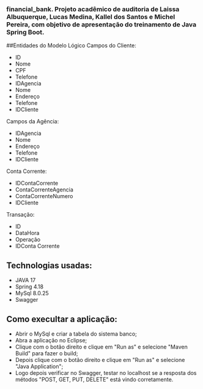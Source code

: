 ### financial_bank. Projeto acadêmico de auditoria de Laissa Albuquerque, Lucas Medina, Kallel dos Santos e Michel Pereira, com objetivo de apresentação do treinamento de Java Spring Boot.

##Entidades do Modelo Lógico
Campos do Cliente:

+ ID
+ Nome
+ CPF
+ Telefone
+ IDAgencia
+ Nome
+ Endereço
+ Telefone
+ IDCliente

Campos da Agência:

+ IDAgencia
+ Nome
+ Endereço
+ Telefone
+ IDCliente

Conta Corrente:

+ IDContaCorrente
+ ContaCorrenteAgencia
+ ContaCorrenteNumero
+ IDCliente

Transação:

+ ID
+ DataHora
+ Operação
+ IDConta Corrente

## Technologias usadas:

+ JAVA 17
+ Spring 4.18
+ MySql 8.0.25
+ Swagger

## Como execultar a aplicação:

+ Abrir o MySql e criar a tabela do sistema banco;
+ Abra a aplicação no Eclipse;
+ Clique com o botão direito e clique em "Run as" e selecione "Maven Build" para fazer o build;
+ Depois clique com o botão direito e clique em "Run as" e selecione "Java Application";
+ Logo depois verificar no Swagger, testar no localhost se a resposta dos métodos "POST, GET, PUT, DELETE" está vindo corretamente.


